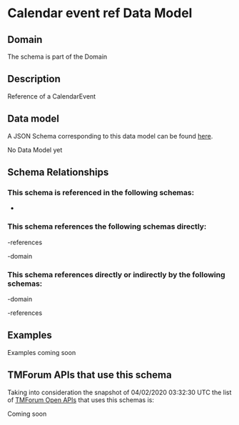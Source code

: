 # Calendar event ref Data Model

## Domain

The  schema is part of the  Domain

## Description

Reference of a CalendarEvent

## Data model

A JSON Schema corresponding to this data model can be found
[here](https://github.com/tmforum-rand/schemas/blob/candidates/Common/CalendarEventRef.schema.json).

No Data Model yet

## Schema Relationships

### This schema is referenced in the following schemas:

-

### This schema references the following schemas directly:

-references

-domain

### This schema references directly or indirectly by the following schemas:

-domain

-references



## Examples

Examples coming soon

## TMForum APIs that use this schema

Taking into consideration the snapshot of 04/02/2020 03:32:30 UTC the list of [TMForum Open APIs](https://www.tmforum.org/open-apis/) that uses this schemas is:

Coming soon